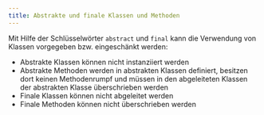 ```yaml
---
title: Abstrakte und finale Klassen und Methoden
---
```


Mit Hilfe der Schlüsselwörter `abstract` und `final` kann die Verwendung von Klassen vorgegeben bzw. eingeschänkt werden:
- Abstrakte Klassen können nicht instanziiert werden
- Abstrakte Methoden werden in abstrakten Klassen definiert, besitzen dort keinen Methodenrumpf und müssen in den abgeleiteten Klassen der abstrakten Klasse überschrieben werden 
- Finale Klassen können nicht abgeleitet werden
- Finale Methoden können nicht überschrieben werden
